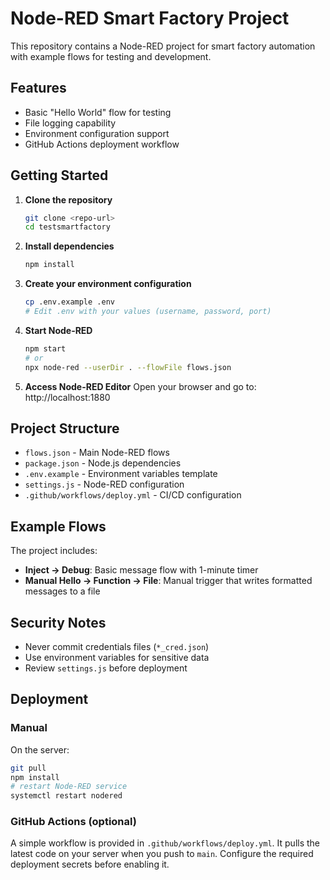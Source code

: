 # Node-RED Smart Factory Project

This repository contains a Node-RED project for smart factory automation with example flows for testing and development.

## Features

- Basic "Hello World" flow for testing
- File logging capability
- Environment configuration support
- GitHub Actions deployment workflow

## Getting Started

1. **Clone the repository**
   ```bash
   git clone <repo-url>
   cd testsmartfactory
   ```

2. **Install dependencies**
   ```bash
   npm install
   ```

3. **Create your environment configuration**
   ```bash
   cp .env.example .env
   # Edit .env with your values (username, password, port)
   ```

4. **Start Node-RED**
   ```bash
   npm start
   # or
   npx node-red --userDir . --flowFile flows.json
   ```

5. **Access Node-RED Editor**
   Open your browser and go to: http://localhost:1880

## Project Structure

- `flows.json` - Main Node-RED flows
- `package.json` - Node.js dependencies
- `.env.example` - Environment variables template
- `settings.js` - Node-RED configuration
- `.github/workflows/deploy.yml` - CI/CD configuration

## Example Flows

The project includes:
- **Inject → Debug**: Basic message flow with 1-minute timer
- **Manual Hello → Function → File**: Manual trigger that writes formatted messages to a file

## Security Notes

- Never commit credentials files (`*_cred.json`)
- Use environment variables for sensitive data
- Review `settings.js` before deployment

## Deployment

### Manual

On the server:
```bash
git pull
npm install
# restart Node-RED service
systemctl restart nodered
```

### GitHub Actions (optional)

A simple workflow is provided in `.github/workflows/deploy.yml`. It pulls the latest code on your server when you push to `main`. Configure the required deployment secrets before enabling it.
